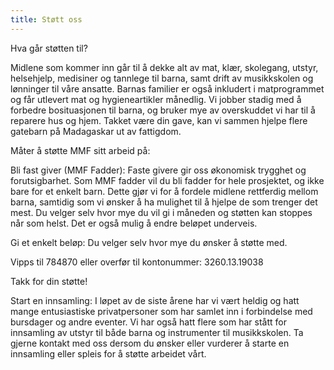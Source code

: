 ```yaml
---
title: Støtt oss
---
```

Hva går støtten til? 

Midlene som kommer inn går til å dekke alt av mat, klær, skolegang, utstyr, helsehjelp, medisiner og tannlege til barna, samt drift av musikkskolen og lønninger til våre ansatte. Barnas familier er også inkludert i matprogrammet og får utlevert mat og hygieneartikler månedlig. Vi jobber stadig med å forbedre bosituasjonen til barna, og bruker mye av overskuddet vi har til å reparere hus og hjem. Takket være din gave, kan vi sammen hjelpe flere gatebarn på Madagaskar ut av fattigdom.

Måter å støtte MMF sitt arbeid på:

Bli fast giver (MMF Fadder):  Faste givere gir oss økonomisk trygghet og forutsigbarhet. Som MMF fadder vil du bli fadder for hele prosjektet, og ikke bare for et enkelt barn. Dette gjør vi for å fordele midlene rettferdig mellom barna, samtidig som vi ønsker å ha mulighet til å hjelpe de som trenger det mest. Du velger selv hvor mye du vil gi i måneden og støtten kan stoppes når som helst. Det er også mulig å endre beløpet underveis. 

Gi et enkelt beløp: Du velger selv hvor mye du ønsker å støtte med. 

Vipps til 784870 eller overfør til kontonummer:  3260.13.19038

Takk for din støtte! 

Start en innsamling:  I løpet av de siste årene har vi vært heldig og hatt mange entusiastiske privatpersoner som har samlet inn i forbindelse med bursdager og andre eventer. Vi har også hatt flere som har stått for innsamling av utstyr til både barna og instrumenter til musikkskolen. Ta gjerne kontakt med oss dersom du ønsker eller vurderer å starte en innsamling eller spleis for å støtte arbeidet vårt.
